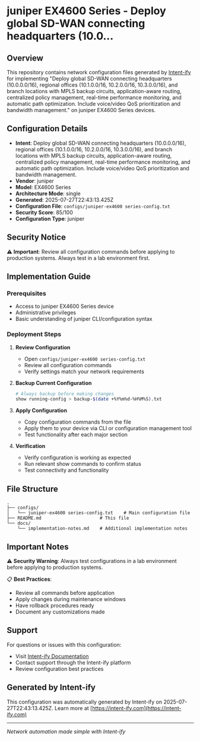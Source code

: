 # juniper EX4600 Series - Deploy global SD-WAN connecting headquarters (10.0...

## Overview
This repository contains network configuration files generated by [Intent-ify](https://intent-ify.com) for implementing "Deploy global SD-WAN connecting headquarters (10.0.0.0/16), regional offices (10.1.0.0/16, 10.2.0.0/16, 10.3.0.0/16), and branch locations with MPLS backup circuits, application-aware routing, centralized policy management, real-time performance monitoring, and automatic path optimization. Include voice/video QoS prioritization and bandwidth management." on juniper EX4600 Series devices.

## Configuration Details
- **Intent**: Deploy global SD-WAN connecting headquarters (10.0.0.0/16), regional offices (10.1.0.0/16, 10.2.0.0/16, 10.3.0.0/16), and branch locations with MPLS backup circuits, application-aware routing, centralized policy management, real-time performance monitoring, and automatic path optimization. Include voice/video QoS prioritization and bandwidth management.
- **Vendor**: juniper
- **Model**: EX4600 Series
- **Architecture Mode**: single
- **Generated**: 2025-07-27T22:43:13.425Z
- **Configuration File**: `configs/juniper-ex4600 series-config.txt`
- **Security Score**: 85/100
- **Configuration Type**: juniper

## Security Notice
⚠️ **Important**: Review all configuration commands before applying to production systems. Always test in a lab environment first.

## Implementation Guide

### Prerequisites
- Access to juniper EX4600 Series device
- Administrative privileges
- Basic understanding of juniper CLI/configuration syntax

### Deployment Steps

1. **Review Configuration**
   - Open `configs/juniper-ex4600 series-config.txt`
   - Review all configuration commands
   - Verify settings match your network requirements

2. **Backup Current Configuration**
   ```bash
   # Always backup before making changes
   show running-config > backup-$(date +%Y%m%d-%H%M%S).txt
   ```

3. **Apply Configuration**
   - Copy configuration commands from the file
   - Apply them to your device via CLI or configuration management tool
   - Test functionality after each major section

4. **Verification**
   - Verify configuration is working as expected
   - Run relevant show commands to confirm status
   - Test connectivity and functionality

## File Structure
```
.
├── configs/
│   └── juniper-ex4600 series-config.txt    # Main configuration file
├── README.md                      # This file
└── docs/
    └── implementation-notes.md    # Additional implementation notes
```

## Important Notes

⚠️ **Security Warning**: Always test configurations in a lab environment before applying to production systems.

📋 **Best Practices**:
- Review all commands before application
- Apply changes during maintenance windows
- Have rollback procedures ready
- Document any customizations made

## Support

For questions or issues with this configuration:
- Visit [Intent-ify Documentation](https://www.intent-ify.com/docs)
- Contact support through the Intent-ify platform
- Review configuration best practices

## Generated by Intent-ify
This configuration was automatically generated by Intent-ify on 2025-07-27T22:43:13.425Z. 
Learn more at [https://intent-ify.com](https://intent-ify.com)

---
*Network automation made simple with Intent-ify*